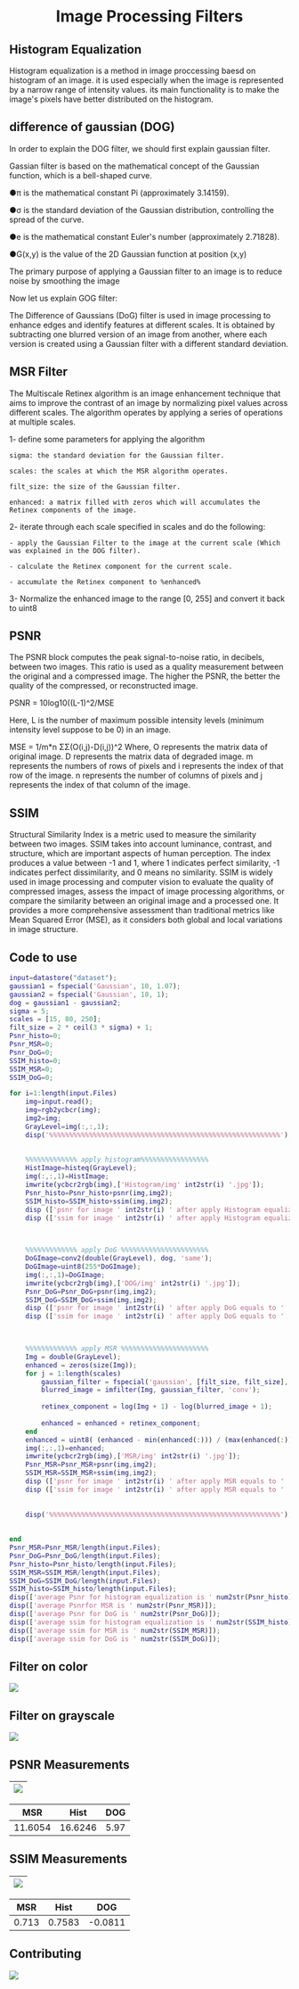 
 <h1 style="text-align: center;">Image Processing Filters</h1>


## Histogram Equalization

Histogram equalization is a method in image proccessing  baesd on histogram of an image. it is used especially when the image is represented by a narrow range of intensity values.
its main functionality is to make the image's pixels have better  distributed on the histogram.




## difference of gaussian (DOG) 

In order to explain the DOG filter, we should first explain gaussian filter.

Gassian filter is based on the mathematical concept of the Gaussian function, which is a bell-shaped curve.



●π is the mathematical constant Pi (approximately 3.14159).

●σ is the standard deviation of the Gaussian distribution, controlling the spread of the curve.

●e is the mathematical constant Euler's number (approximately 2.71828).

●G(x,y) is the value of the 2D Gaussian function at position (x,y)

The primary purpose of applying a Gaussian filter to an image is to reduce noise by smoothing the image 

Now let us explain GOG filter:

The Difference of Gaussians (DoG) filter is used in image processing to enhance edges and identify features at different scales.
It is obtained by subtracting one blurred version of an image from another, where each version is created using a Gaussian filter with a different standard deviation.

##  MSR Filter 
The Multiscale Retinex algorithm is an image enhancement technique that aims 
to improve the contrast of an image by normalizing pixel values across different scales. 
The algorithm operates by applying a series of operations at multiple scales.

1- define some parameters for applying the algorithm 

	sigma: the standard deviation for the Gaussian filter.
 
	scales: the scales at which the MSR algorithm operates.
 
	filt_size: the size of the Gaussian filter.
 
	enhanced: a matrix filled with zeros which will accumulates the Retinex components of the image.

2- iterate through each scale specified in scales and do the following:

	- apply the Gaussian Filter to the image at the current scale (Which was explained in the DOG filter).
 
	- calculate the Retinex component for the current scale.
 
	- accumulate the Retinex component to %enhanced%

3- Normalize the enhanced image to the range [0, 255] and convert it back to uint8



## PSNR
The PSNR block computes the peak signal-to-noise ratio, in decibels, between two images. This ratio is used as a quality measurement between the original and a compressed image. The higher the PSNR, the better the quality of the compressed, or reconstructed image.

PSNR = 10log10((L-1)^2/MSE

Here, L is the number of maximum possible intensity levels (minimum intensity level suppose to be 0) in an image.

MSE = 1/m*n ΣΣ(O(i,j)-D(i,j))^2
Where, O represents the matrix data of original image. D represents the matrix data of degraded image. m represents the numbers of rows of pixels and i represents the index of that row of the image. n represents the number of columns of pixels and j represents the index of that column of the image.



## SSIM 
Structural Similarity Index is a metric used to measure the similarity between two images. SSIM takes into account luminance, contrast, and structure, which are important aspects of human perception. The index produces a value between -1 and 1, where 1 indicates perfect similarity, -1 indicates perfect dissimilarity, and 0 means no similarity.
SSIM is widely used in image processing and computer vision to evaluate the quality of compressed images, assess the impact of image processing algorithms, or compare the similarity between an original image and a processed one. It provides a more comprehensive assessment than traditional metrics like Mean Squared Error (MSE), as it considers both global and local variations in image structure.

## Code to use 
```matlab
input=datastore("dataset");
gaussian1 = fspecial('Gaussian', 10, 1.07);
gaussian2 = fspecial('Gaussian', 10, 1);
dog = gaussian1 - gaussian2;
sigma = 5;
scales = [15, 80, 250];
filt_size = 2 * ceil(3 * sigma) + 1;
Psnr_histo=0;
Psnr_MSR=0;
Psnr_DoG=0;
SSIM_histo=0;
SSIM_MSR=0;
SSIM_DoG=0;

for i=1:length(input.Files)
    img=input.read();
    img=rgb2ycbcr(img);
    img2=img;
    GrayLevel=img(:,:,1);
    disp('%%%%%%%%%%%%%%%%%%%%%%%%%%%%%%%%%%%%%%%%%%%%%%%%%%%%%%%%%%');
    
    
    %%%%%%%%%%%%% apply histogram%%%%%%%%%%%%%%%%%
    HistImage=histeq(GrayLevel);
    img(:,:,1)=HistImage;
    imwrite(ycbcr2rgb(img),['Histogram/img' int2str(i) '.jpg']);
    Psnr_histo=Psnr_histo+psnr(img,img2);
    SSIM_histo=SSIM_histo+ssim(img,img2);
    disp (['psnr for image ' int2str(i) ' after apply Histogram equalization equals to '  num2str(psnr(img,img2))]);
    disp (['ssim for image ' int2str(i) ' after apply Histogram equalization equals to '  num2str(ssim(img,img2))]);
    


    %%%%%%%%%%%%% apply DoG %%%%%%%%%%%%%%%%%%%%%%
    DoGImage=conv2(double(GrayLevel), dog, 'same');
    DoGImage=uint8(255*DoGImage);
    img(:,:,1)=DoGImage;
    imwrite(ycbcr2rgb(img),['DOG/img' int2str(i) '.jpg']);
    Psnr_DoG=Psnr_DoG+psnr(img,img2);
    SSIM_DoG=SSIM_DoG+ssim(img,img2);
    disp (['psnr for image ' int2str(i) ' after apply DoG equals to '  num2str(psnr(img,img2))]);
    disp (['ssim for image ' int2str(i) ' after apply DoG equals to '  num2str(ssim(img,img2))]);
    


    %%%%%%%%%%%%% apply MSR %%%%%%%%%%%%%%%%%%%%%%
    Img = double(GrayLevel);
    enhanced = zeros(size(Img));
    for j = 1:length(scales)
        gaussian_filter = fspecial('gaussian', [filt_size, filt_size], sigma * scales(j));
        blurred_image = imfilter(Img, gaussian_filter, 'conv');
     
        retinex_component = log(Img + 1) - log(blurred_image + 1);
     
        enhanced = enhanced + retinex_component;
    end
    enhanced = uint8( (enhanced - min(enhanced(:))) / (max(enhanced(:)) - min(enhanced(:))) * 255 );
    img(:,:,1)=enhanced;
    imwrite(ycbcr2rgb(img),['MSR/img' int2str(i) '.jpg']);
    Psnr_MSR=Psnr_MSR+psnr(img,img2);
    SSIM_MSR=SSIM_MSR+ssim(img,img2);
    disp (['psnr for image ' int2str(i) ' after apply MSR equals to '  num2str(psnr(img,img2))]);
    disp (['ssim for image ' int2str(i) ' after apply MSR equals to '  num2str(ssim(img,img2))]);
    
    
    disp('%%%%%%%%%%%%%%%%%%%%%%%%%%%%%%%%%%%%%%%%%%%%%%%%%%%%%%%%%%');
    
    
end
Psnr_MSR=Psnr_MSR/length(input.Files);
Psnr_DoG=Psnr_DoG/length(input.Files);
Psnr_histo=Psnr_histo/length(input.Files);
SSIM_MSR=SSIM_MSR/length(input.Files);
SSIM_DoG=SSIM_DoG/length(input.Files);
SSIM_histo=SSIM_histo/length(input.Files);
disp(['average Psnr for histogram equalization is ' num2str(Psnr_histo)]);
disp(['average Psnrfor MSR is ' num2str(Psnr_MSR)]);
disp(['average Psnr for DoG is ' num2str(Psnr_DoG)]);
disp(['average ssim for histogram equalization is ' num2str(SSIM_histo)]);
disp(['average ssim for MSR is ' num2str(SSIM_MSR)]);
disp(['average ssim for DoG is ' num2str(SSIM_DoG)]);

```

## Filter on color
[![](https://github.com/Mohamed-badawy-sayed/image_processing_Filters/blob/3675e6f05ed44220d019cced422d64c779c3d86b/repo/Image%20num%20(8).png)]()


## Filter on grayscale
[![](https://github.com/Mohamed-badawy-sayed/image_processing_Filters/blob/3675e6f05ed44220d019cced422d64c779c3d86b/repo/Image%20num%20(5).png)]()

## PSNR Measurements

| [![](https://github.com/Mohamed-badawy-sayed/image_processing_Filters/blob/3675e6f05ed44220d019cced422d64c779c3d86b/repo/Image%20num%20(6).png)]() |
|----------------------------------------------------------------------------------------------------------------------------------------------------|

| MSR     | Hist    | DOG  |
|---------|---------|------|
| 11.6054 | 16.6246 | 5.97 |

## SSIM Measurements

| [![](https://github.com/Mohamed-badawy-sayed/image_processing_Filters/blob/3675e6f05ed44220d019cced422d64c779c3d86b/repo/Image%20num%20(7).png)]() |
|----------------------------------------------------------------------------------------------------------------------------------------------------|

| MSR   | Hist   | DOG     |
|-------|--------|---------|
| 0.713 | 0.7583 | -0.0811 |



## Contributing
<a href="https://github.com/Mohamed-badawy-sayed/image_processing_Filters/graphs/contributors">
  <img src="https://contrib.rocks/image?repo=Mohamed-badawy-sayed/image_processing_Filters" />
</a>


